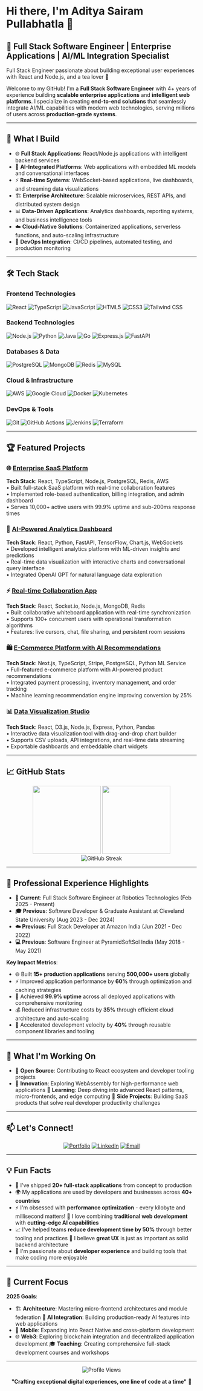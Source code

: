 # Hi there, I'm Aditya Sairam Pullabhatla 👋

## 🚀 Full Stack Software Engineer | Enterprise Applications | AI/ML Integration Specialist

Full Stack Engineer passionate about building exceptional user experiences with React and Node.js, and a tea lover 🍵

Welcome to my GitHub! I'm a **Full Stack Software Engineer** with 4+ years of experience building **scalable enterprise applications** and **intelligent web platforms**. I specialize in creating **end-to-end solutions** that seamlessly integrate AI/ML capabilities with modern web technologies, serving millions of users across **production-grade systems**.

---

## 🎯 What I Build

- 🌐 **Full Stack Applications**: React/Node.js applications with intelligent backend services
- 🤖 **AI-Integrated Platforms**: Web applications with embedded ML models and conversational interfaces
- ⚡ **Real-time Systems**: WebSocket-based applications, live dashboards, and streaming data visualizations
- 🏗️ **Enterprise Architecture**: Scalable microservices, REST APIs, and distributed system design
- 📊 **Data-Driven Applications**: Analytics dashboards, reporting systems, and business intelligence tools
- ☁️ **Cloud-Native Solutions**: Containerized applications, serverless functions, and auto-scaling infrastructure
- 🔧 **DevOps Integration**: CI/CD pipelines, automated testing, and production monitoring

---

## 🛠️ Tech Stack

### **Frontend Technologies**
![React](https://img.shields.io/badge/React-20232A?style=for-the-badge&logo=react&logoColor=61DAFB)
![TypeScript](https://img.shields.io/badge/TypeScript-007ACC?style=for-the-badge&logo=typescript&logoColor=white)
![JavaScript](https://img.shields.io/badge/JavaScript-F7DF1E?style=for-the-badge&logo=javascript&logoColor=black)
![HTML5](https://img.shields.io/badge/HTML5-E34F26?style=for-the-badge&logo=html5&logoColor=white)
![CSS3](https://img.shields.io/badge/CSS3-1572B6?style=for-the-badge&logo=css3&logoColor=white)
![Tailwind CSS](https://img.shields.io/badge/Tailwind_CSS-38B2AC?style=for-the-badge&logo=tailwind-css&logoColor=white)

### **Backend Technologies**
![Node.js](https://img.shields.io/badge/Node.js-43853D?style=for-the-badge&logo=node.js&logoColor=white)
![Python](https://img.shields.io/badge/Python-3776AB?style=for-the-badge&logo=python&logoColor=white)
![Java](https://img.shields.io/badge/Java-ED8B00?style=for-the-badge&logo=java&logoColor=white)
![Go](https://img.shields.io/badge/Go-00ADD8?style=for-the-badge&logo=go&logoColor=white)
![Express.js](https://img.shields.io/badge/Express.js-404D59?style=for-the-badge)
![FastAPI](https://img.shields.io/badge/FastAPI-005571?style=for-the-badge&logo=fastapi)

### **Databases & Data**
![PostgreSQL](https://img.shields.io/badge/PostgreSQL-316192?style=for-the-badge&logo=postgresql&logoColor=white)
![MongoDB](https://img.shields.io/badge/MongoDB-4EA94B?style=for-the-badge&logo=mongodb&logoColor=white)
![Redis](https://img.shields.io/badge/redis-CC0000.svg?&style=for-the-badge&logo=redis&logoColor=white)
![MySQL](https://img.shields.io/badge/MySQL-00000F?style=for-the-badge&logo=mysql&logoColor=white)

### **Cloud & Infrastructure**
![AWS](https://img.shields.io/badge/AWS-FF9900?style=for-the-badge&logo=amazon-aws&logoColor=white)
![Google Cloud](https://img.shields.io/badge/Google%20Cloud-4285F4?style=for-the-badge&logo=google-cloud&logoColor=white)
![Docker](https://img.shields.io/badge/Docker-2496ED?style=for-the-badge&logo=docker&logoColor=white)
![Kubernetes](https://img.shields.io/badge/Kubernetes-326CE5?style=for-the-badge&logo=kubernetes&logoColor=white)

### **DevOps & Tools**
![Git](https://img.shields.io/badge/Git-F05032?style=for-the-badge&logo=git&logoColor=white)
![GitHub Actions](https://img.shields.io/badge/github%20actions-2671E5?style=for-the-badge&logo=githubactions&logoColor=white)
![Jenkins](https://img.shields.io/badge/jenkins-D24939?style=for-the-badge&logo=jenkins&logoColor=white)
![Terraform](https://img.shields.io/badge/Terraform-623CE4?style=for-the-badge&logo=terraform&logoColor=white)

---

## 🏆 Featured Projects

### 🌐 [Enterprise SaaS Platform](https://github.com/adityasairam/enterprise-saas-platform)
**Tech Stack**: React, TypeScript, Node.js, PostgreSQL, Redis, AWS  
• Built full-stack SaaS platform with real-time collaboration features  
• Implemented role-based authentication, billing integration, and admin dashboard  
• Serves 10,000+ active users with 99.9% uptime and sub-200ms response times  

### 🤖 [AI-Powered Analytics Dashboard](https://github.com/adityasairam/ai-analytics-dashboard)
**Tech Stack**: React, Python, FastAPI, TensorFlow, Chart.js, WebSockets  
• Developed intelligent analytics platform with ML-driven insights and predictions  
• Real-time data visualization with interactive charts and conversational query interface  
• Integrated OpenAI GPT for natural language data exploration  

### ⚡ [Real-time Collaboration App](https://github.com/adityasairam/realtime-collab-app)
**Tech Stack**: React, Socket.io, Node.js, MongoDB, Redis  
• Built collaborative whiteboard application with real-time synchronization  
• Supports 100+ concurrent users with operational transformation algorithms  
• Features: live cursors, chat, file sharing, and persistent room sessions  

### 🛍️ [E-Commerce Platform with AI Recommendations](https://github.com/adityasairam/ai-ecommerce-platform)
**Tech Stack**: Next.js, TypeScript, Stripe, PostgreSQL, Python ML Service  
• Full-featured e-commerce platform with AI-powered product recommendations  
• Integrated payment processing, inventory management, and order tracking  
• Machine learning recommendation engine improving conversion by 25%  

### 📊 [Data Visualization Studio](https://github.com/adityasairam/data-viz-studio)
**Tech Stack**: React, D3.js, Node.js, Express, Python, Pandas  
• Interactive data visualization tool with drag-and-drop chart builder  
• Supports CSV uploads, API integrations, and real-time data streaming  
• Exportable dashboards and embeddable chart widgets  

---

## 📈 GitHub Stats

<div align="center">
  <img height="180em" src="https://github-readme-stats.vercel.app/api?username=adityasairam1&show_icons=true&theme=tokyonight&include_all_commits=true&count_private=true"/>
  <img height="180em" src="https://github-readme-stats.vercel.app/api/top-langs/?username=adityasairam1&layout=compact&langs_count=8&theme=tokyonight"/>
</div>

<div align="center">
  <img src="https://github-readme-streak-stats.herokuapp.com/?user=adityasairam1&theme=tokyonight" alt="GitHub Streak"/>
</div>

---

## 💼 Professional Experience Highlights

- **🏢 Current**: Full Stack Software Engineer at Robotics Technologies (Feb 2025 - Present)
- **🎓 Previous**: Software Developer & Graduate Assistant at Cleveland State University (Aug 2023 - Dec 2024)  
- **☁️ Previous**: Full Stack Developer at Amazon India (Jun 2021 - Dec 2022)
- **💻 Previous**: Software Engineer at PyramidSoftSol India (May 2018 - May 2021)

**Key Impact Metrics**:
- 🌐 Built **15+ production applications** serving **500,000+ users** globally
- ⚡ Improved application performance by **60%** through optimization and caching strategies
- 🎯 Achieved **99.9% uptime** across all deployed applications with comprehensive monitoring
- 💰 Reduced infrastructure costs by **35%** through efficient cloud architecture and auto-scaling
- 🚀 Accelerated development velocity by **40%** through reusable component libraries and tooling

---

## 🌟 What I'm Working On

- 🔬 **Open Source**: Contributing to React ecosystem and developer tooling projects
- 🚀 **Innovation**: Exploring WebAssembly for high-performance web applications 📱 **Learning**: Deep diving into advanced React patterns, micro-frontends, and edge computing 🎯 **Side Projects**: Building SaaS products that solve real developer productivity challenges

---

## 📫 Let's Connect!

<div align="center">
  
[![Portfolio](https://img.shields.io/badge/Portfolio-FF5722?style=for-the-badge&logo=google-chrome&logoColor=white)](https://adityasairam.dev)
[![LinkedIn](https://img.shields.io/badge/LinkedIn-0077B5?style=for-the-badge&logo=linkedin&logoColor=white)](https://www.linkedin.com/in/aditya-sairam-pullabhatla-90561817b/)
[![Email](https://img.shields.io/badge/Email-D14836?style=for-the-badge&logo=gmail&logoColor=white)](mailto:adityapsairam@gmail.com)


</div>

---

## 💡 Fun Facts

- 🎯 I've shipped **20+ full-stack applications** from concept to production
- 🌍 My applications are used by developers and businesses across **40+ countries**
- ⚡ I'm obsessed with **performance optimization** - every kilobyte and millisecond matters! 🤖 I love combining **traditional web development** with **cutting-edge AI capabilities**
- 📈 I've helped teams **reduce development time by 50%** through better tooling and practices 🎨 I believe **great UX** is just as important as solid backend architecture
- 🚀 I'm passionate about **developer experience** and building tools that make coding more enjoyable

---

## 🎯 Current Focus

**2025 Goals**:
- 🏗️ **Architecture**: Mastering micro-frontend architectures and module federation 🤖 **AI Integration**: Building production-ready AI features into web applications  
- 📱 **Mobile**: Expanding into React Native and cross-platform development
- 🌐 **Web3**: Exploring blockchain integration and decentralized application development 🎓 **Teaching**: Creating comprehensive full-stack development courses and workshops

---

<div align="center">
  <img src="https://komarev.com/ghpvc/?username=adityasairam1&label=Profile%20views&color=0e75b6&style=flat" alt="Profile Views" />
</div>

<div align="center">
  
**"Crafting exceptional digital experiences, one line of code at a time"** 🚀

</div>
